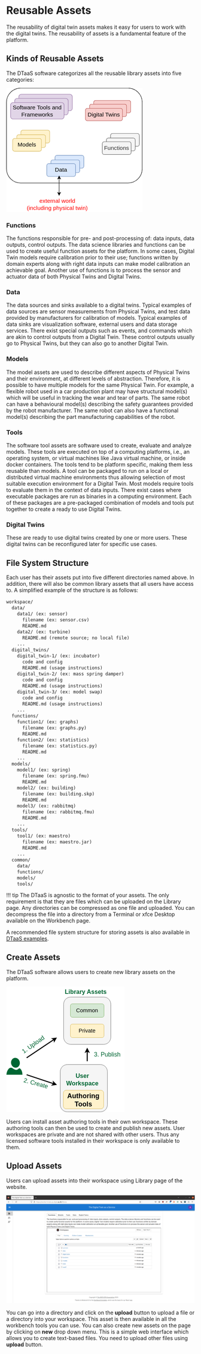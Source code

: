 # Reusable Assets

The reusability of digital twin assets makes it easy for
users to work with the digital twins. The reusability of
assets is a fundamental feature of the platform.

## Kinds of Reusable Assets

The DTaaS software categorizes all the reusable library assets into five categories:

![Categories of Library Assets](library-assets.png)

### Functions

The functions responsible for pre- and post-processing of:
data inputs, data outputs, control outputs. The data science
libraries and functions can be used to create useful function
assets for the platform.
In some cases, Digital Twin models require calibration prior
to their use; functions written by domain experts along with
right data inputs can make model calibration an achievable goal.
Another use of functions is to process the sensor and actuator
data of both Physical Twins and Digital Twins.

### Data

The data sources and sinks available to a digital twins.
Typical examples of data sources are sensor measurements from
Physical Twins, and test data provided by manufacturers for
calibration of models. Typical examples of data sinks are visualization
software, external users and data storage services. There exist special
outputs such as events, and commands which are akin to control outputs
from a Digital Twin. These control outputs usually go to Physical Twins,
but they can also go to another Digital Twin.

### Models

The model assets are used to describe different aspects of Physical Twins
and their environment, at different levels of abstraction. Therefore, it
is possible to have multiple models for the same Physical Twin.
For example, a flexible robot used in a car production plant may have
structural model(s) which will be useful in tracking the wear and tear
of parts. The same robot can have a behavioural model(s) describing the
safety guarantees provided by the robot manufacturer. The same robot
can also have a functional model(s) describing the part manufacturing
capabilities of the robot.

### Tools

The software tool assets are software used to create, evaluate and
analyze models. These tools are executed on top of a computing
platforms, i.e., an operating system, or virtual machines like
Java virtual machine, or inside docker containers.
The tools tend to be platform specific, making them less reusable than models.
A tool can be packaged to run on a local or distributed virtual
machine environments thus allowing selection of most suitable
execution environment for a Digital Twin.
Most models require tools to evaluate them in the context of data inputs.
There exist cases where executable packages are run as binaries
in a computing environment. Each of these packages are a pre-packaged
combination of models and tools put together to create a ready
to use Digital Twins.

### Digital Twins

These are ready to use digital twins created by one or more users.
These digital twins can be reconfigured later for specific use cases.

## File System Structure

Each user has their assets put into five different
directories named above. In addition, there will also be
common library assets that all users have access to.
A simplified example of the structure is as follows:

```text
workspace/
  data/
    data1/ (ex: sensor)
      filename (ex: sensor.csv)
      README.md
    data2/ (ex: turbine)
      README.md (remote source; no local file)
    ...
  digital_twins/
    digital_twin-1/ (ex: incubator)
      code and config
      README.md (usage instructions)
    digital_twin-2/ (ex: mass spring damper)
      code and config
      README.md (usage instructions)
    digital_twin-3/ (ex: model swap)
      code and config
      README.md (usage instructions)
    ...
  functions/
    function1/ (ex: graphs)
      filename (ex: graphs.py)
      README.md
    function2/ (ex: statistics)
      filename (ex: statistics.py)
      README.md
    ...
  models/
    model1/ (ex: spring)
      filename (ex: spring.fmu)
      README.md
    model2/ (ex: building)
      filename (ex: building.skp)
      README.md
    model3/ (ex: rabbitmq)
      filename (ex: rabbitmq.fmu)
      README.md
    ...
  tools/
    tool1/ (ex: maestro)
      filename (ex: maestro.jar)
      README.md
    ...
  common/
    data/
    functions/
    models/
    tools/
```

!!! tip
    The DTaaS is agnostic to the format of your assets.
    The only requirement is that they are files which can
    be uploaded on the Library page. Any directories can be
    compressed as one file and uploaded. You can decompress
    the file into a directory from a Terminal or xfce Desktop
    available on the Workbench page.

A recommended file system structure for storing assets is also
available in
[DTaaS examples](https://github.com/INTO-CPS-Association/DTaaS-examples).

## Create Assets

The DTaaS software allows users to create new library assets on the platform.

![Create Library Assets](author.png)

Users can install asset authoring tools in their own workspace.
These authoring tools can then be used to create and publish new assets.
User workspaces are private and are not shared with other users.
Thus any licensed software tools installed in their workspace is
only available to them.

## Upload Assets

Users can upload assets into their workspace using Library page of the website.

![Library Page](../../website/library.png)

You can go into a directory and click on the **upload**
button to upload a file or a directory into your workspace.
This asset is then available in all the workbench tools you can use.
You can also create new assets on the page by
clicking on **new** drop down menu. This is a simple web interface
which allows you to create text-based files.
You need to upload other files using **upload** button.
